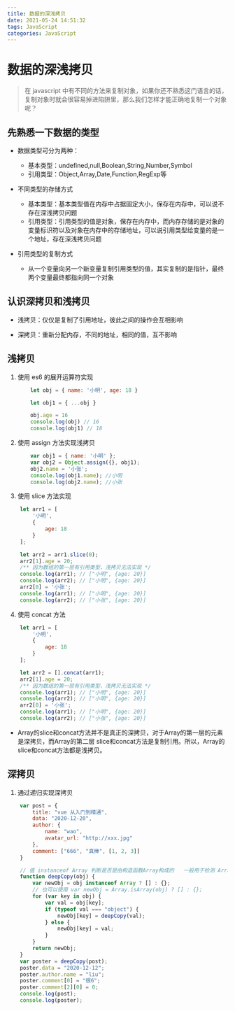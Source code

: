 ```yaml
---
title: 数据的深浅拷贝
date: 2021-05-24 14:51:32
tags: JavaScript
categories: JavaScript
---
```

# 数据的深浅拷贝

> 在 javascript 中有不同的方法来复制对象，如果你还不熟悉这门语言的话，复制对象时就会很容易掉进陷阱里，那么我们怎样才能正确地复制一个对象呢？


## 先熟悉一下数据的类型


- 数据类型可分为两种：
    - 基本类型：undefined,null,Boolean,String,Number,Symbol
    - 引用类型：Object,Array,Date,Function,RegExp等

- 不同类型的存储方式
    - 基本类型：基本类型值在内存中占据固定大小，保存在内存中，可以说不存在深浅拷贝问题
    - 引用类型：引用类型的值是对象，保存在内存中，而内存存储的是对象的变量标识符以及对象在内存中的存储地址，可以说引用类型给变量的是一个地址，存在深浅拷贝问题

- 引用类型的复制方式
    - 从一个变量向另一个新变量复制引用类型的值，其实复制的是指针，最终两个变量最终都指向同一个对象

## 认识深拷贝和浅拷贝


- 浅拷贝：仅仅是复制了引用地址，彼此之间的操作会互相影响

- 深拷贝：重新分配内存，不同的地址，相同的值，互不影响

## 浅拷贝


1. 使用 es6 的展开运算符实现
    ```javaScript
        let obj = { name: '小明', age: 18 }

        let obj1 = { ...obj }

        obj.age = 16
        console.log(obj) // 16
        console.log(obj1) // 18
    ```

2. 使用 assign 方法实现浅拷贝
    ```javaScript
        var obj1 = { name: '小明' };
        var obj2 = Object.assign({}, obj1);
        obj2.name = '小张';
        console.log(obj1.name); //小明
        console.log(obj2.name); //小张
    ```

3. 使用 slice 方法实现
```javaScript
    let arr1 = [
        '小明',
        {
            age: 18
        }
    ];

    let arr2 = arr1.slice(0);
    arr2[1].age = 20;
    /** 因为数组的第一层有引用类型，浅拷贝无法实现 */
    console.log(arr1); // ["小明", {age: 20}]
    console.log(arr2); // ["小明", {age: 20}]
    arr2[0] = '小张';
    console.log(arr1); // ["小明", {age: 20}]
    console.log(arr2); // ["小张", {age: 20}]
```

4. 使用 concat 方法
```javaScript
    let arr1 = [
        '小明',
        {
            age: 18
        }
    ];

    let arr2 = [].concat(arr1);
    arr2[1].age = 20;
    /** 因为数组的第一层有引用类型，浅拷贝无法实现 */
    console.log(arr1); // ["小明", {age: 20}]
    console.log(arr2); // ["小明", {age: 20}]
    arr2[0] = '小张';
    console.log(arr1); // ["小明", {age: 20}]
    console.log(arr2); // ["小张", {age: 20}]
```

- Array的slice和concat方法并不是真正的深拷贝，对于Array的第一层的元素是深拷贝，而Array的第二层 slice和concat方法是复制引用。所以，Array的slice和concat方法都是浅拷贝。

## 深拷贝


1. 通过递归实现深拷贝

```javaScript
    var post = {
        title: "vue 从入门到精通",
        data: "2020-12-20",
        author: {
            name: "wao",
            avatar_url: "http://xxx.jpg"
        },
        comment: ["666", "真棒", [1, 2, 3]]
    }

    // 值 instanceof Array 判断是否是由构造函数Array构成的   一般用于检测 Array   RegExp    Object   Function
    function deepCopy(obj) {
        var newObj = obj instanceof Array ? [] : {};
        // 也可以使用 var newObj = Array.isArray(obj) ? [] : {};
        for (var key in obj) {
            var val = obj[key];
            if (typeof val === "object") {
                newObj[key] = deepCopy(val);
            } else {
                newObj[key] = val;
            }
        }
        return newObj;
    }
    var poster = deepCopy(post);
    poster.data = "2020-12-12";
    poster.author.name = "liu";
    poster.comment[0] = "很6";
    poster.comment[2][0] = 0;
    console.log(post);
    console.log(poster);
```